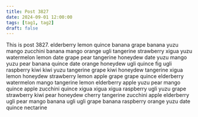 ```yaml
---
title: Post 3827
date: 2024-09-01 12:00:00
tags: [tag1, tag2]
draft: false
---
```

This is post 3827.
elderberry
lemon
quince
banana
grape
banana
yuzu
mango
zucchini
banana
mango
orange
ugli
tangerine
strawberry
xigua
yuzu
watermelon
lemon
date
grape
pear
tangerine
honeydew
date
yuzu
mango
yuzu
pear
banana
quince
date
orange
honeydew
ugli
quince
fig
ugli
raspberry
kiwi
kiwi
yuzu
tangerine
grape
kiwi
honeydew
tangerine
xigua
lemon
honeydew
strawberry
lemon
apple
grape
grape
quince
elderberry
watermelon
mango
tangerine
lemon
elderberry
apple
yuzu
pear
mango
quince
apple
zucchini
quince
xigua
xigua
xigua
raspberry
ugli
yuzu
grape
strawberry
kiwi
pear
honeydew
cherry
tangerine
zucchini
apple
elderberry
ugli
pear
mango
banana
ugli
ugli
grape
banana
raspberry
orange
yuzu
date
quince
nectarine

